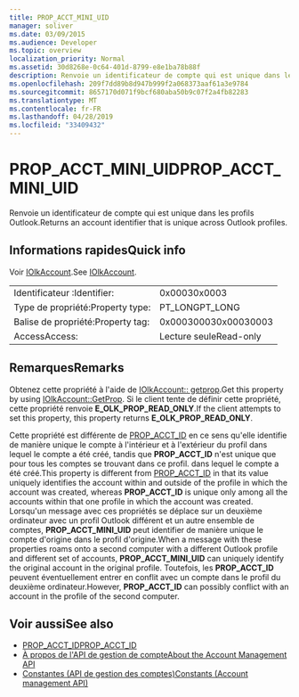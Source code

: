 ```yaml
---
title: PROP_ACCT_MINI_UID
manager: soliver
ms.date: 03/09/2015
ms.audience: Developer
ms.topic: overview
localization_priority: Normal
ms.assetid: 30d8268e-0c64-401d-8799-e8e1ba78b88f
description: Renvoie un identificateur de compte qui est unique dans les profils Outlook.
ms.openlocfilehash: 209f7dd89b8d947b999f2a068373aaf61a3e9784
ms.sourcegitcommit: 8657170d071f9bcf680aba50b9c07f2a4fb82283
ms.translationtype: MT
ms.contentlocale: fr-FR
ms.lasthandoff: 04/28/2019
ms.locfileid: "33409432"
---
```

# <a name="propacctminiuid"></a><span data-ttu-id="8aaf9-103">PROP_ACCT_MINI_UID</span><span class="sxs-lookup"><span data-stu-id="8aaf9-103">PROP_ACCT_MINI_UID</span></span>

<span data-ttu-id="8aaf9-104">Renvoie un identificateur de compte qui est unique dans les profils Outlook.</span><span class="sxs-lookup"><span data-stu-id="8aaf9-104">Returns an account identifier that is unique across Outlook profiles.</span></span>
  
## <a name="quick-info"></a><span data-ttu-id="8aaf9-105">Informations rapides</span><span class="sxs-lookup"><span data-stu-id="8aaf9-105">Quick info</span></span>

<span data-ttu-id="8aaf9-106">Voir [IOlkAccount](iolkaccount.md).</span><span class="sxs-lookup"><span data-stu-id="8aaf9-106">See [IOlkAccount](iolkaccount.md).</span></span>
  
|||
|:-----|:-----|
|<span data-ttu-id="8aaf9-107">Identificateur :</span><span class="sxs-lookup"><span data-stu-id="8aaf9-107">Identifier:</span></span>  <br/> |<span data-ttu-id="8aaf9-108">0x0003</span><span class="sxs-lookup"><span data-stu-id="8aaf9-108">0x0003</span></span>  <br/> |
|<span data-ttu-id="8aaf9-109">Type de propriété:</span><span class="sxs-lookup"><span data-stu-id="8aaf9-109">Property type:</span></span>  <br/> |<span data-ttu-id="8aaf9-110">PT_LONG</span><span class="sxs-lookup"><span data-stu-id="8aaf9-110">PT_LONG</span></span>  <br/> |
|<span data-ttu-id="8aaf9-111">Balise de propriété:</span><span class="sxs-lookup"><span data-stu-id="8aaf9-111">Property tag:</span></span>  <br/> |<span data-ttu-id="8aaf9-112">0x00030003</span><span class="sxs-lookup"><span data-stu-id="8aaf9-112">0x00030003</span></span>  <br/> |
|<span data-ttu-id="8aaf9-113">Access</span><span class="sxs-lookup"><span data-stu-id="8aaf9-113">Access:</span></span>  <br/> |<span data-ttu-id="8aaf9-114">Lecture seule</span><span class="sxs-lookup"><span data-stu-id="8aaf9-114">Read-only</span></span>  <br/> |
   
## <a name="remarks"></a><span data-ttu-id="8aaf9-115">Remarques</span><span class="sxs-lookup"><span data-stu-id="8aaf9-115">Remarks</span></span>

<span data-ttu-id="8aaf9-116">Obtenez cette propriété à l'aide de [IOlkAccount:: getprop](iolkaccount-getprop.md).</span><span class="sxs-lookup"><span data-stu-id="8aaf9-116">Get this property by using [IOlkAccount::GetProp](iolkaccount-getprop.md).</span></span> <span data-ttu-id="8aaf9-117">Si le client tente de définir cette propriété, cette propriété renvoie **E_OLK_PROP_READ_ONLY**.</span><span class="sxs-lookup"><span data-stu-id="8aaf9-117">If the client attempts to set this property, this property returns **E_OLK_PROP_READ_ONLY**.</span></span> 
  
<span data-ttu-id="8aaf9-118">Cette propriété est différente de [PROP_ACCT_ID](prop_acct_id.md) en ce sens qu'elle identifie de manière unique le compte à l'intérieur et à l'extérieur du profil dans lequel le compte a été créé, tandis que **PROP_ACCT_ID** n'est unique que pour tous les comptes se trouvant dans ce profil. dans lequel le compte a été créé.</span><span class="sxs-lookup"><span data-stu-id="8aaf9-118">This property is different from [PROP_ACCT_ID](prop_acct_id.md) in that its value uniquely identifies the account within and outside of the profile in which the account was created, whereas **PROP_ACCT_ID** is unique only among all the accounts within that one profile in which the account was created.</span></span> <span data-ttu-id="8aaf9-119">Lorsqu'un message avec ces propriétés se déplace sur un deuxième ordinateur avec un profil Outlook différent et un autre ensemble de comptes, **PROP_ACCT_MINI_UID** peut identifier de manière unique le compte d'origine dans le profil d'origine.</span><span class="sxs-lookup"><span data-stu-id="8aaf9-119">When a message with these properties roams onto a second computer with a different Outlook profile and different set of accounts, **PROP_ACCT_MINI_UID** can uniquely identify the original account in the original profile.</span></span> <span data-ttu-id="8aaf9-120">Toutefois, les **PROP_ACCT_ID** peuvent éventuellement entrer en conflit avec un compte dans le profil du deuxième ordinateur.</span><span class="sxs-lookup"><span data-stu-id="8aaf9-120">However, **PROP_ACCT_ID** can possibly conflict with an account in the profile of the second computer.</span></span> 
  
## <a name="see-also"></a><span data-ttu-id="8aaf9-121">Voir aussi</span><span class="sxs-lookup"><span data-stu-id="8aaf9-121">See also</span></span>

- [<span data-ttu-id="8aaf9-122">PROP_ACCT_ID</span><span class="sxs-lookup"><span data-stu-id="8aaf9-122">PROP_ACCT_ID</span></span>](prop_acct_id.md)  
- [<span data-ttu-id="8aaf9-123">À propos de l'API de gestion de compte</span><span class="sxs-lookup"><span data-stu-id="8aaf9-123">About the Account Management API</span></span>](about-the-account-management-api.md) 
- [<span data-ttu-id="8aaf9-124">Constantes (API de gestion des comptes)</span><span class="sxs-lookup"><span data-stu-id="8aaf9-124">Constants (Account management API)</span></span>](constants-account-management-api.md)

